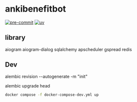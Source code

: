 # ankibenefitbot

[![pre-commit](https://img.shields.io/badge/pre--commit-enabled-brightgreen?logo=pre-commit)](https://github.com/pre-commit/pre-commit)
[![uv](https://img.shields.io/endpoint?url=https://raw.githubusercontent.com/astral-sh/uv/main/assets/badge/v0.json)](https://github.com/astral-sh/uv)

## library

aiogram
aiogram-dialog
sqlalchemy
apscheduler
gspread
redis

## Dev

alembic revision --autogenerate -m "init"

alembic upgrade head

```bash
docker compose -f docker-compose-dev.yml up
```
